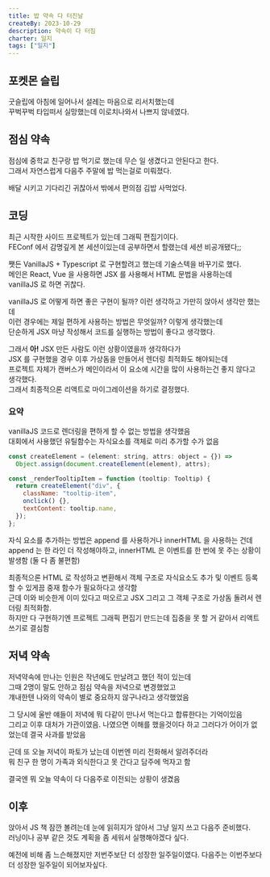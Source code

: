 ```yaml
---
title: 밥 약속 다 터진날
createBy: 2023-10-29
description: 약속이 다 터짐
charter: 일지
tags: ["일지"]
---
```


## 포켓몬 슬립

굿슬립에 아침에 일어나서 설레는 마음으로 리서치했는데  
꾸벅꾸벅 타입떠서 실망했는데 이로치나와서 나쁘지 않네였다.

## 점심 약속

점심에 중학교 친구랑 밥 먹기로 했는데 무슨 일 생겼다고 안된다고 한다.  
그래서 자연스럽게 다음주 주말에 밥 먹는걸로 미뤄졌다.

배달 시키고 기다리긴 귀찮아서 밖에서 편의점 김밥 사먹었다.

## 코딩

최근 시작한 사이드 프로젝트가 있는데 그래픽 편집기이다.  
FEConf 에서 감명깊게 본 세션이있는데 공부하면서 할랬는데 세션 비공개됐다;;

쨋든 VanillaJS + Typescript 로 구현할려고 했는데 기술스텍을 바꾸기로 했다.  
메인은 React, Vue 을 사용하면 JSX 를 사용해서 HTML 문법을 사용하는데 vanillaJS 로 하면 귀찮다.

vanillaJS 로 어떻게 하면 좋은 구현이 될까? 이런 생각하고 가만히 앉아서 생각만 했는데  
이런 경우에는 제일 편하게 사용하는 방법은 무엇일까? 이렇게 생각했는데  
단순하게 JSX 마냥 작성해서 코드를 실행하는 방법이 좋다고 생각했다.

그래서 **아!** JSX 만든 사람도 이런 상황이였을까 생각하다가  
JSX 를 구현했을 경우 이후 가상돔을 만들어서 렌더링 최적화도 해야되는데  
프로젝트 자체가 캔버스가 메인이라서 이 요소에 시간을 많이 사용하는건 좋지 않다고 생각했다.  
그래서 최종적으론 리액트로 마이그레이션을 하기로 결정했다.

### 요약

vanillaJS 코드로 렌더링을 편하게 할 수 없는 방법을 생각했음  
대회에서 사용했던 유틸함수는 자식요소를 객체로 미리 추가할 수가 없음

```javascript
const createElement = (element: string, attrs: object = {}) =>
  Object.assign(document.createElement(element), attrs);

const _renderTooltipItem = function (tooltip: Tooltip) {
  return createElement("div", {
    className: "tooltip-item",
    onclick() {},
    textContent: tooltip.name,
  });
};
```

자식 요소를 추가하는 방법은 append 를 사용하거나 innerHTML 을 사용하는 건데  
append 는 한 라인 더 작성해야하고, innerHTML 은 이벤트를 한 번에 못 주는 상황이 발생함 (둘 다 좀 불편함)

최종적으론 HTML 로 작성하고 변환해서 객체 구조로 자식요소도 추가 및 이벤트 등록 할 수 있게끔 중재 함수가 필요하다고 생각함  
근데 이와 비슷한게 이미 있다고 떠오르고 JSX 그리고 그 객체 구조로 가상돔 돌려서 렌더링 최적화함.  
하지만 다 구현하기엔 프로젝트 그래픽 편집기 만드는데 집중을 못 할 거 같아서 리액트쓰기로 결심함

## 저녁 약속

저녁약속에 만나는 인원은 작년에도 만날려고 했던 적이 있는데  
그때 2명이 말도 안하고 점심 약속을 저녁으로 변경했었고  
걔내한텐 나와의 약속이 별로 중요하지 않구나라고 생각했었음

그 당시에 울반 얘들이 저녁에 뭐 다같이 만나서 먹는다고 합류한다는 기억이있음  
그리고 이후 대처가 가관이였음. 나였으면 이해를 했을것이다 하고 그러다가 어이가 없었는데 결국 사과를 받았음

근데 또 오늘 저녁이 파토가 났는데 이번엔 미리 전화해서 알려주더라  
뭐 친구 한 명이 가족과 외식한다고 못 간다고 담주에 먹자고 함

결국엔 뭐 오늘 약속이 다 다음주로 이전되는 상황이 생겼음

## 이후

앉아서 JS 책 잠깐 볼려는데 눈에 읽히지가 않아서 그냥 일지 쓰고 다음주 준비했다.  
러닝이나 공부 같은 것도 계획을 좀 세워서 실행해야겠다 싶다.

예전에 비해 좀 느슨해졌지만 저번주보단 더 성장한 일주일이였다.
다음주는 이번주보다 더 성장한 일주일이 되어보자싶다.
